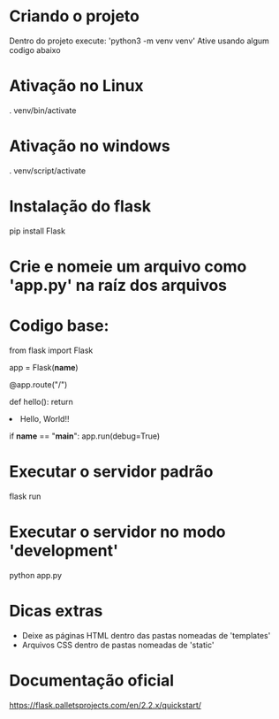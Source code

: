 # Criando o projeto

Dentro do projeto execute: 'python3 -m venv venv'
Ative usando algum codigo abaixo

# Ativação no Linux

. venv/bin/activate

# Ativação no windows

. venv/script/activate

# Instalação do flask

pip install Flask

# Crie e nomeie um arquivo como 'app.py' na raíz dos arquivos
# Codigo base:

from flask import Flask

app = Flask(__name__)

@app.route("/")

def hello():
    return <li>Hello, World!!</li>

if __name__ == "__main__":
    app.run(debug=True)

# Executar o servidor padrão

flask run

# Executar o servidor no modo 'development'

python app.py

# Dicas extras

- Deixe as páginas HTML dentro das pastas nomeadas de 'templates'
- Arquivos CSS dentro de pastas nomeadas de 'static'

# Documentação oficial

https://flask.palletsprojects.com/en/2.2.x/quickstart/